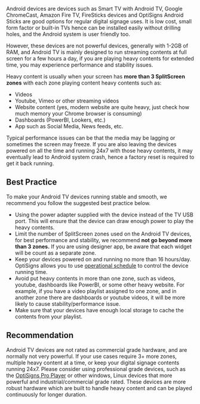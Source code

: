 Android devices are devices such as Smart TV with Android TV, Google ChromeCast, Amazon Fire TV, FireSticks devices and OptiSigns Android Sticks are good options for regular digital signage uses. It is low cost, small form factor or built-in TVs hence can be installed easily without drilling holes, and the Android system is user friendly too.

However, these devices are not powerful devices, generally with 1-2GB of RAM, and Android TV is mainly designed to run streaming contents at full screen for a few hours a day, if you are playing heavy contents for extended time, you may experience performance and stability issues.

Heavy content is usually when your screen has **more than 3 SplitScreen zones** with each zone playing content heavy contents such as:

  * Videos
  * Youtube, Vimeo or other streaming videos
  * Website content (yes, modern website are quite heavy, just check how much memory your Chrome browser is consuming)
  * Dashboards (PowerBI, Lookers, etc.)
  * App such as Social Media, News feeds, etc.

Typical performance issues can be that the media may be lagging or sometimes the screen may freeze. If you are also leaving the devices powered on all the time and running 24x7 with those heavy contents, it may eventually lead to Android system crash, hence a factory reset is required to get it back running.

## Best Practice

To make your Android TV devices running stable and smooth, we recommend you follow the suggested best practice below. 

  * Using the power adapter supplied with the device instead of the TV USB port. This will ensure that the device can draw enough power to play the heavy contents.
  * Limit the number of SplitScreen zones used on the Android TV devices, for best performance and stability, we recommend **not go beyond more than 3 zones.** If you are using designer app, be aware that each widget will be count as a separate zone. 
  * Keep your devices powered on and running no more than 16 hours/day. OptiSigns allows you to use [operational schedule](https://support.optisigns.com/hc/en-us/articles/28598173096723) to control the device running time. 
  * Avoid put heavy contents in more than one zone, such as videos, youtube, dashboards like PowerBI, or some other heavy website. For example, if you have a video playlist assigned to one zone, and in another zone there are dashboards or youtube videos, it will be more likely to cause stability/performance issue. 
  * Make sure that your devices have enough local storage to cache the contents from your playlist. 

## Recommendation

Android TV devices are not rated as commercial grade hardware, and are normally not very powerful. If your use cases require 3+ more zones, multiple heavy content at a time, or keep your digital signage contents running 24x7. Please consider using professional grade devices, such as the [OptiSigns Pro Player](https://www.optisigns.com/product/hardware) or other windows, Linux devices that more powerful and industrial/commercial grade rated. These devices are more robust hardware which are built to handle heavy content and can be played continuously for longer duration.